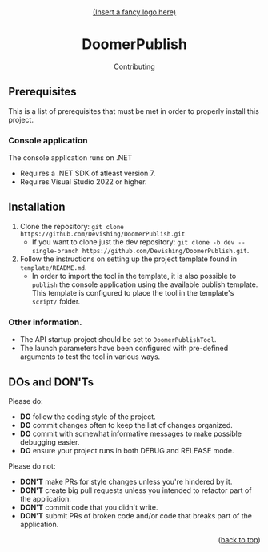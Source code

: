 




<!-- Anchor for the "back to top" links -->
<a id="readme-top"></a>

<!-- Project logo -->
<br />
<div align="center">
  <a href="#">
    (Insert a fancy logo here)
  </a>
  <h1>DoomerPublish</h1>
  <p>Contributing</p>
</div>

## Prerequisites
This is a list of prerequisites that must be met in order to properly install this project.
### Console application
The console application runs on .NET
- Requires a .NET SDK of atleast version 7.
- Requires Visual Studio 2022 or higher.

## Installation
1. Clone the repository: `git clone https://github.com/Devishing/DoomerPublish.git`
	- If you want to clone just the dev repository: `git clone -b dev --single-branch https://github.com/Devishing/DoomerPublish.git`.
2. Follow the instructions on setting up the project template found in `template/README.md`.
	- In order to import the tool in the template, it is also possible to `publish` the console application using the available publish template. This template is configured to place the tool in the template's `script/` folder.

### Other information.
- The API startup project should be set to `DoomerPublishTool`.
- The launch parameters have been configured with pre-defined arguments to test the tool in various ways.

## DOs and DON'Ts
Please do:
- **DO** follow the coding style of the project.
- **DO** commit changes often to keep the list of changes organized.
- **DO** commit with somewhat informative messages to make possible debugging easier.
- **DO** ensure your project runs in both DEBUG and RELEASE mode.

Please do not:
- **DON'T** make PRs for style changes unless you're hindered by it.
- **DON'T** create big pull requests unless you intended to refactor part of the application.
- **DON'T** commit code that you didn't write.
- **DON'T** submit PRs of broken code and/or code that breaks part of the application.

<p align="right">(<a href="#readme-top">back to top</a>)</p>